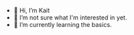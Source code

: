 - 👋 Hi, I’m Kait
- 👀 I’m not sure what I'm interested in yet.
- 🌱 I’m currently learning the basics.


